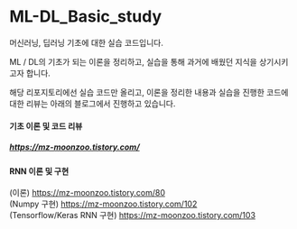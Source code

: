 # ML-DL_Basic_study
머신러닝, 딥러닝 기초에 대한 실습 코드입니다.

ML / DL의 기초가 되는 이론을 정리하고, 실습을 통해 과거에 배웠던 지식을 상기시키고자 합니다.

해당 리포지토리에선 실습 코드만 올리고, 이론을 정리한 내용과 실습을 진행한 코드에 대한 리뷰는 아래의 블로그에서 진행하고 있습니다. 

#### 기초 이론 및 코드 리뷰 
##### https://mz-moonzoo.tistory.com/

#### RNN 이론 및 구현
(이론) https://mz-moonzoo.tistory.com/80<br>
(Numpy 구현) https://mz-moonzoo.tistory.com/102<br>
(Tensorflow/Keras RNN 구현) https://mz-moonzoo.tistory.com/103
